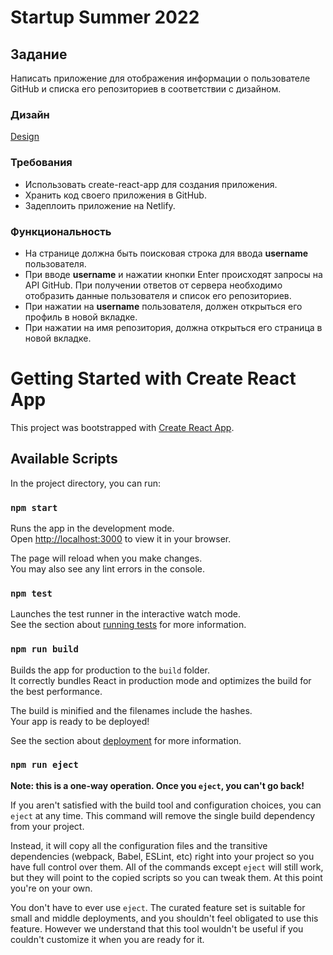 # Startup Summer 2022

## Задание

Написать приложение для отображения информации о пользователе GitHub и списка его репозиториев в соответствии с дизайном.

### Дизайн

[Design](https://www.figma.com/file/YbZTN8V2V4JqqxmUAsgNFC/Startup-Summer-2022-Task-(Copy))

### Требования

* Использовать create-react-app для создания приложения.
* Хранить код своего приложения в GitHub.
* Задеплоить приложение на Netlify.

### Функциональность

* На странице должна быть поисковая строка для ввода **username** пользователя.
* При вводе **username** и нажатии кнопки Enter происходят запросы на API GitHub. При получении ответов от сервера необходимо отобразить данные пользователя и список его репозиториев.
* При нажатии на **username** пользователя, должен открыться его профиль в новой вкладке.
* При нажатии на имя репозитория, должна открыться его страница в новой вкладке.


# Getting Started with Create React App

This project was bootstrapped with [Create React App](https://github.com/facebook/create-react-app).

## Available Scripts

In the project directory, you can run:

### `npm start`

Runs the app in the development mode.\
Open [http://localhost:3000](http://localhost:3000) to view it in your browser.

The page will reload when you make changes.\
You may also see any lint errors in the console.

### `npm test`

Launches the test runner in the interactive watch mode.\
See the section about [running tests](https://facebook.github.io/create-react-app/docs/running-tests) for more information.

### `npm run build`

Builds the app for production to the `build` folder.\
It correctly bundles React in production mode and optimizes the build for the best performance.

The build is minified and the filenames include the hashes.\
Your app is ready to be deployed!

See the section about [deployment](https://facebook.github.io/create-react-app/docs/deployment) for more information.

### `npm run eject`

**Note: this is a one-way operation. Once you `eject`, you can't go back!**

If you aren't satisfied with the build tool and configuration choices, you can `eject` at any time. This command will remove the single build dependency from your project.

Instead, it will copy all the configuration files and the transitive dependencies (webpack, Babel, ESLint, etc) right into your project so you have full control over them. All of the commands except `eject` will still work, but they will point to the copied scripts so you can tweak them. At this point you're on your own.

You don't have to ever use `eject`. The curated feature set is suitable for small and middle deployments, and you shouldn't feel obligated to use this feature. However we understand that this tool wouldn't be useful if you couldn't customize it when you are ready for it.
